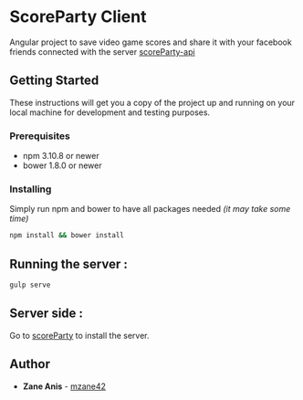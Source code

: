 # ScoreParty Client

Angular project to save video game scores and share it with your facebook friends connected with the server [scoreParty-api](https://github.com/mzane42/scoreParty)

## Getting Started

These instructions will get you a copy of the project up and running on your local machine for development and testing purposes.

### Prerequisites

* npm 3.10.8 or newer
* bower 1.8.0 or newer

### Installing

Simply run npm and bower to have all packages needed _(it may take some time)_
~~~bash
npm install && bower install
~~~

## Running the server :

~~~bash
gulp serve
~~~


## Server side :

Go to [scoreParty](https://github.com/mzane42/scoreParty) to install the server.

## Author

* **Zane Anis** - [mzane42](https://github.com/mzane42)
